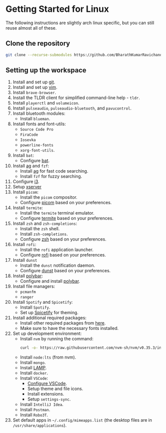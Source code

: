 # Getting Started for Linux
The following instructions are slightly arch linux specific, but you can still reuse almost all of these.


## Clone the repository
```sh
git clone --recurse-submodules https://github.com/BharathKumarRavichandran/dotfiles.git
```


## Setting up the workspace
1. Install and set up [git](/git).
1. Install and set up [vim](/vim).
1. Install `brave-browser`.
1. Install the TLDR client for simplified command-line help - `tldr`.
1. Install `playerctl` and `volumeicon`.
1. Install `pulseaudio`, `pulseaudio-bluetooth`, and `pavucontrol`.
1. Install bluetooth modules:
   - Install `blueman`.
1. Install fonts and font-utils:
   - `Source Code Pro`
   - `FiraCode`
   - `Iosevka`
   - `powerline-fonts`
   - `xorg-font-utils`.
1. Install `bat`:
   - Configure [bat](/bat).
1. Install [ag](https://github.com/ggreer/the_silver_searcher) and `fzf`:
	- Install [ag](https://github.com/ggreer/the_silver_searcher) for fast code searching.
	- Install `fzf` for fuzzy searching.
1. Configure [i3](/i3).
1. Setup [xserver](/xserver/)
1. Install `picom`:
	- Install the `picom` compositor.
	- Configure [picom](/picom) based on your preferences.
1. Install `termite`:
	- Install the `termite` terminal emulator.
	- Configure [termite](/termite) based on your preferences.
1. Install `zsh` and `zsh-completions`:
	- Install the `zsh` shell.
	- Install `zsh-completions`.
	- Configure [zsh](/zsh) based on your preferences.
1. Install `rofi`:
	- Install the `rofi` application launcher.
	- Configure [rofi](/rofi) based on your preferences.
1. Install `dunst`
	- Install the `dunst` notification daemon.
	- Configure [dunst](/dunst) based on your preferences.
1. Install [polybar](https://github.com/adi1090x/polybar-themes):
	- Configure and install [polybar](/polybar).
1. Install file managers:
	- `pcmanfm`
	- `ranger`
1. Install `Spotify` and `Spicetify`:
	- Install `Spotify`.
	- Set up [Spicetify](/spicetify/) for theming.
1. Install additional required packages:
	- Install other required packages from [here](/packages/).
	- Make sure to have the necessary fonts installed.
1. Set up development environment:
	- Install `nvm` by running the command:
	  ```sh
	  curl -o- https://raw.githubusercontent.com/nvm-sh/nvm/v0.35.3/install.sh | bash
	  ```
	- Install `node:lts` (from nvm).
	- Install `mongo`.
	- Install [LAMP](https://www.tecmint.com/install-lamp-in-arch-linux/).
	- Install `docker`.
	- Install `VSCode`:
		- [Configure VSCode](/vscode/).
		- Setup theme and file icons.
		- Install extensions.
		- Setup `settings-sync`.
	- Install `IntelliJ Idea`.
	- Install `Postman`.
	- Install `Robo3T`.
1. Set default apps in `~/.config/mimeapps.list` (the desktop files are in `/usr/share/applications`).
